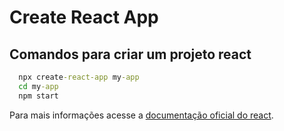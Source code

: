 # Create React App

## Comandos para criar um projeto react

```cmd
  npx create-react-app my-app
  cd my-app
  npm start
```

Para mais informações acesse a [documentação oficial do react](https://create-react-app.dev/).
